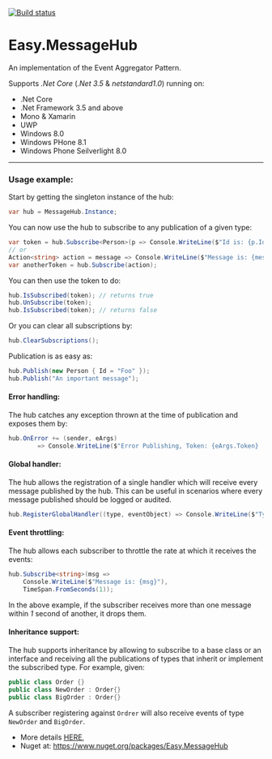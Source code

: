 [![Build status](https://ci.appveyor.com/api/projects/status/64mfpw9w8lr7dt0j?svg=true)](https://ci.appveyor.com/project/NimaAra/easy-messagehub)

# Easy.MessageHub
An implementation of the Event Aggregator Pattern.

Supports _.Net Core_ (_.Net 3.5_ & _netstandard1.0_) running on:
* .Net Core
* .Net Framework 3.5 and above
* Mono & Xamarin
* UWP
* Windows 8.0
* Windows PHone 8.1
* Windows Phone Seilverlight 8.0

___


### Usage example:

Start by getting the singleton instance of the hub:
```csharp
var hub = MessageHub.Instance;
```

You can now use the hub to subscribe to any publication of a given type:
```csharp
var token = hub.Subscribe<Person>(p => Console.WriteLine($"Id is: {p.Id}"));
// or    
Action<string> action = message => Console.WriteLine($"Message is: {message}");
var anotherToken = hub.Subscribe(action);
```
You can then use the token to do:

```csharp
hub.IsSubscribed(token); // returns true
hub.UnSubscribe(token);
hub.IsSubscribed(token); // returns false
```
Or you can clear all subscriptions by:
```csharp
hub.ClearSubscriptions();
```
Publication is as easy as:

```csharp
hub.Publish(new Person { Id = "Foo" });
hub.Publish("An important message");
```

#### Error handling:
The hub catches any exception thrown at the time of publication and exposes them by:
```csharp
hub.OnError += (sender, eArgs)
        => Console.WriteLine($"Error Publishing, Token: {eArgs.Token} | Exception: {eArgs.Exception}");
```

#### Global handler:
The hub allows the registration of a single handler which will receive every message published by the hub. This can be useful in scenarios where every message published should be logged or audited.

```csharp
hub.RegisterGlobalHandler((type, eventObject) => Console.WriteLine($"Type: {type} - Event: {eventObject}"));
```

#### Event throttling:
The hub allows each subscriber to throttle the rate at which it receives the events:

```csharp
hub.Subscribe<string>(msg => 
	Console.WriteLine($"Message is: {msg}"), 
	TimeSpan.FromSeconds(1));
```
In the above example, if the subscriber receives more than one message within _1_ second of another, it drops them.

#### Inheritance support:
The hub supports inheritance by allowing to subscribe to a base class or an interface and receiving all the publications of types that inherit or implement the subscribed type. For example, given:

```csharp
public class Order {}
public class NewOrder : Order{}
public class BigOrder : Order{}
```

A subscriber registering against `Ordrer` will also receive events of type `NewOrder` and `BigOrder`.

* More details [HERE](http://www.nimaara.com/2016/02/14/cleaner-pub-sub-using-the-event-aggregator-pattern/),
* Nuget at: https://www.nuget.org/packages/Easy.MessageHub
